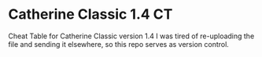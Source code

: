 # Catherine Classic 1.4 CT
 Cheat Table for Catherine Classic version 1.4
 I was tired of re-uploading the file and sending it elsewhere, so this repo serves as version control. 
